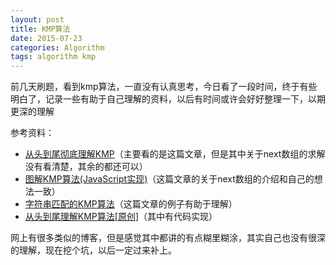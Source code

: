 ```yaml
---
layout: post
title: KMP算法
date: 2015-07-23
categories: Algorithm
tags: algorithm kmp
---
```


前几天刷题，看到kmp算法，一直没有认真思考，今日看了一段时间，终于有些明白了，记录一些有助于自己理解的资料，以后有时间或许会好好整理一下，以期更深的理解

参考资料：

- [从头到尾彻底理解KMP](http://blog.csdn.net/v_july_v/article/details/7041827)（主要看的是这篇文章，但是其中关于next数组的求解没有看清楚，其余的都还可以）
- [图解KMP算法(JavaScript实现)](http://www.crimx.com/2014/09/07/kmp-algorithm/)（这篇文章的关于next数组的介绍和自己的想法一致）
- [字符串匹配的KMP算法](http://www.ruanyifeng.com/blog/2013/05/Knuth%E2%80%93Morris%E2%80%93Pratt_algorithm.html)（这篇文章的例子有助于理解）
- [从头到尾理解KMP算法[原创]](http://saturnman.blog.163.com/blog/static/5576112010969957130/)（其中有代码实现）

网上有很多类似的博客，但是感觉其中都讲的有点糊里糊涂，其实自己也没有很深的理解，现在挖个坑，以后一定过来补上。
